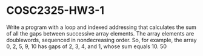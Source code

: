# COSC2325-HW3-1

Write a program with a loop and indexed addressing that calculates the sum of all the gaps between
successive array elements. The array elements are doublewords, sequenced in nondecreasing order.
So, for example, the array 0, 2, 5, 9, 10 has gaps of 2, 3, 4, and 1, whose sum equals 10.
50
